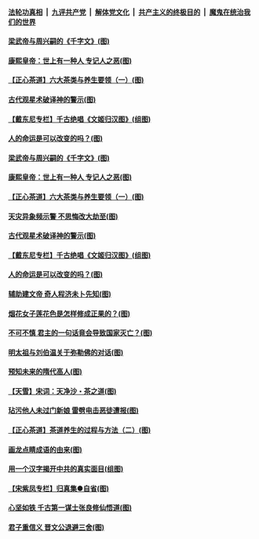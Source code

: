 

####  [法轮功真相](../../../../basic/blob/master/README.md?t=06220631) &nbsp;|&nbsp; [九评共产党](../../../../9ping.md/blob/master/README.md?t=06220631) &nbsp;|&nbsp; [解体党文化](../../../../jtdwh.md/blob/master/README.md?t=06220631)  &nbsp;|&nbsp; [共产主义的终极目的](../../../../gczydzjmd.md/blob/master/README.md?t=06220631) &nbsp;|&nbsp; [魔鬼在统治我们的世界](../../../../mgztzwmdsj.md/blob/master/README.md?t=06220631) 

#### [梁武帝与周兴嗣的《千字文》(图)](../pages/p7/936914.md?t=06220631) 

#### [康熙皇帝：世上有一种人 专记人之恶(图)](../pages/p7/937141.md?t=06220631) 

#### [【正心茶道】六大茶类与养生要领（一）(图)](../pages/p7/936910.md?t=06220631) 

#### [古代观星术破译神的警示(图)](../pages/p7/936938.md?t=06220631) 

#### [【戴东尼专栏】千古绝唱《文姬归汉图》(组图)](../pages/p7/933598.md?t=06220631) 

#### [人的命运是可以改变的吗？(图)](../pages/p7/936633.md?t=06220631) 

#### [梁武帝与周兴嗣的《千字文》(图)](../pages/p7/936914.md?t=06220631) 

#### [康熙皇帝：世上有一种人 专记人之恶(图)](../pages/p7/937141.md?t=06220631) 

#### [【正心茶道】六大茶类与养生要领（一）(图)](../pages/p7/936910.md?t=06220631) 

#### [天灾异象频示警 不思悔改大劫至(图)](../pages/p7/937076.md?t=06220631) 

#### [古代观星术破译神的警示(图)](../pages/p7/936938.md?t=06220631) 

#### [【戴东尼专栏】千古绝唱《文姬归汉图》(组图)](../pages/p7/933598.md?t=06220631) 

#### [人的命运是可以改变的吗？(图)](../pages/p7/936633.md?t=06220631) 

#### [辅助建文帝 奇人程济未卜先知(图)](../pages/p7/936751.md?t=06220631) 

#### [烟花女子莲花色是怎样修成正果的？(图)](../pages/p7/936627.md?t=06220631) 

#### [不可不慎 君主的一句话竟会导致国家灭亡？(图)](../pages/p7/936921.md?t=06220631) 

#### [明太祖与刘伯温关于弥勒佛的对话(图)](../pages/p7/936918.md?t=06220631) 

#### [预知未来的隋代高人(图)](../pages/p7/936519.md?t=06220631) 

#### [【天雪】宋词：天净沙・茶之道(图)](../pages/p7/936606.md?t=06220631) 

#### [玷污他人未过门新娘 雷劈电击恶徒遭报(图)](../pages/p7/936730.md?t=06220631) 

#### [【正心茶道】茶道养生的过程与方法（二）(图)](../pages/p7/936188.md?t=06220631) 

#### [画龙点睛成语的由来(图)](../pages/p7/936521.md?t=06220631) 

#### [用一个汉字揭开中共的真实面目(组图)](../pages/p7/936605.md?t=06220631) 

#### [【宋紫凤专栏】归真集●自省(图)](../pages/p7/936715.md?t=06220631) 

#### [心坚如铁 千古第一谋士张良修仙悟道(图)](../pages/p7/936518.md?t=06220631) 

#### [君子重信义 晋文公退避三舍(图)](../pages/p7/936517.md?t=06220631) 

